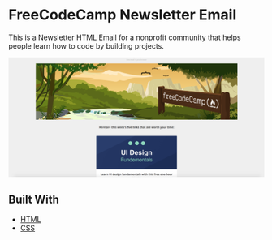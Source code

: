 # FreeCodeCamp Newsletter Email

This is a Newsletter HTML Email for a nonprofit community that helps people learn how to code by building projects.

![Image description](/images/project_thumbnail.png)

## Built With

* [HTML](https://developer.mozilla.org/en-US/docs/Web/HTML)
* [CSS](https://developer.mozilla.org/en-US/docs/Web/css)
